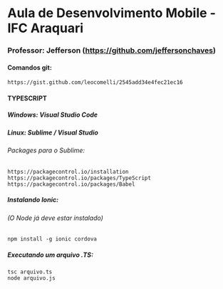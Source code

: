 # Aula de Desenvolvimento Mobile - IFC Araquari
### Professor: Jefferson (https://github.com/jeffersonchaves)

#### Comandos git: 
```
https://gist.github.com/leocomelli/2545add34e4fec21ec16
```

#### TYPESCRIPT
##### Windows: Visual Studio Code
##### Linux: Sublime / Visual Studio

###### Packages para o Sublime:
```
https://packagecontrol.io/installation
https://packagecontrol.io/packages/TypeScript
https://packagecontrol.io/packages/Babel
```

##### Instalando Ionic:
###### (O Node já deve estar instalado)
```
npm install -g ionic cordova
```

##### Executando um arquivo .TS:
```
tsc arquivo.ts
node arquivo.js
```
